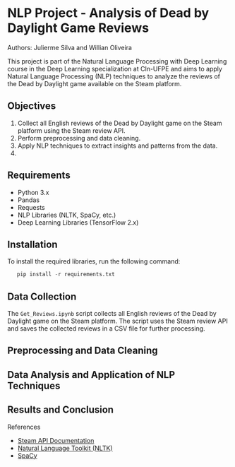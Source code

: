 # NLP Project - Analysis of Dead by Daylight Game Reviews

Authors: Julierme Silva and Willian Oliveira

This project is part of the Natural Language Processing with Deep Learning course in the Deep Learning specialization at CIn-UFPE and aims to apply Natural Language Processing (NLP) techniques to analyze the reviews of the Dead by Daylight game available on the Steam platform.

## Objectives

1. Collect all English reviews of the Dead by Daylight game on the Steam platform using the Steam review API.
2. Perform preprocessing and data cleaning.
3. Apply NLP techniques to extract insights and patterns from the data.
4. 

## Requirements

- Python 3.x
- Pandas
- Requests
- NLP Libraries (NLTK, SpaCy, etc.)
- Deep Learning Libraries (TensorFlow 2.x)

## Installation

To install the required libraries, run the following command:

```python
   pip install -r requirements.txt
```
## Data Collection

The `Get_Reviews.ipynb` script collects all English reviews of the Dead by Daylight game on the Steam platform. The script uses the Steam review API and saves the collected reviews in a CSV file for further processing.

## Preprocessing and Data Cleaning

## Data Analysis and Application of NLP Techniques

## Results and Conclusion

References

* [Steam API Documentation](https://partner.steamgames.com/doc/store/getreviews)
* [Natural Language Toolkit (NLTK)](https://www.nltk.org/)
* [SpaCy](https://spacy.io/)
